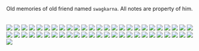 Old memories of old friend named `swagkarna`.
All notes are property of him.<br><br><br>
<img src=image--000.jpg />
<img src=image--001.jpg />
<img src=image--002.jpg />
<img src=image--003.jpg />
<img src=image--004.jpg />
<img src=image--005.jpg />
<img src=image--006.jpg />
<img src=image--007.jpg />
<img src=image--008.jpg />
<img src=image--009.jpg />
<img src=image--010.jpg />
<img src=image--011.jpg />
<img src=image--012.jpg />
<img src=image--013.jpg />
<img src=image--014.jpg />
<img src=image--015.jpg />
<img src=image--016.jpg />
<img src=image--017.jpg />
<img src=image--018.jpg />
<img src=image--019.jpg />
<img src=image--020.jpg />
<img src=image--021.jpg />
<img src=image--022.jpg />
<img src=image--023.jpg />
<img src=image--024.jpg />
<img src=image--025.jpg />
<img src=image--026.jpg />
<img src=image--027.jpg />
<img src=image--028.jpg />
<img src=image--029.jpg />
<img src=image--030.jpg />
<img src=image--031.jpg />
<img src=image--032.jpg />
<img src=image--033.jpg />
<img src=image--034.jpg />
<img src=image--035.jpg />
<img src=image--036.jpg />
<img src=image--037.jpg />
<img src=image--038.jpg />
<img src=image--039.jpg />
<img src=image--040.jpg />
<img src=image--041.jpg />
<img src=image--042.jpg />
<img src=image--043.jpg />
<img src=image--044.jpg />
<img src=image--045.jpg />
<img src=image--046.jpg />
<img src=image--047.jpg />
<img src=image--048.jpg />
<img src=image--049.jpg />
<img src=image--.jpg />
